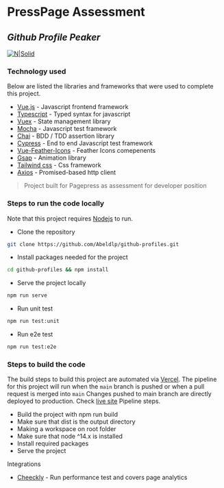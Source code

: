 # PressPage Assessment
## _Github Profile Peaker_
[![N|Solid](https://cldup.com/dTxpPi9lDf.thumb.png)](https://nodesource.com/products/nsolid)
### Technology used
Below are listed the libraries and frameworks that were used to complete this project.
- [Vue.js](https://vuejs.org/) - Javascript frontend framework
- [Typescript](https://www.typescriptlang.org/) - Typed syntax for javascript
- [Vuex](https://vuex.vuejs.org/) - State management library
- [Mocha](https://mochajs.org/) - Javascript test framework
- [Chai](https://www.chaijs.com/) - BDD / TDD assertion library
- [Cypress](https://www.cypress.io/) - End to end Javascript test framework
- [Vue-Feather-Icons](https://vue-feather-icons.egoist.sh/) - Feather Icons comepenents
- [Gsap](https://greensock.com/gsap/) - Animation library
- [Tailwind css](https://tailwindcss.com/) - Css framework
- [Axios](https://axios-http.com/docs/intro) - Promised-based http client


> Project built for Pagepress as assessment for developer position

### Steps to run the code locally
Note that this project requires [Nodejs](https://nodejs.org/en/) to run.
- Clone the repository
```sh
git clone https://github.com/Abeldlp/github-profiles.git
```
- Install packages needed for the project
```sh
cd github-profiles && npm install
```
- Serve the project locally
```sh
npm run serve
```
- Run unit test
```sh
npm run test:unit
```
- Run e2e test
```sh
npm run test:e2e
```
### Steps to build the code
The build steps to build this project are automated via [Vercel](https://vercel.com/).
The pipeline for this project will run when the `main` branch is pushed or when a pull request is merged into `main`
Changes pushed to main branch are directly deployed to production.
Check [live site](https://github-profiles-zeta.vercel.app/)
Pipeline steps.
- Build the project with npm run build
- Make sure that dist is the output directory
- Making a workspace on root folder
- Make sure that node ^14.x is installed
- Install required packages
- Serve the project

Integrations
- [Cheeckly](https://app.checklyhq.com/) - Run performance test and covers page analytics
